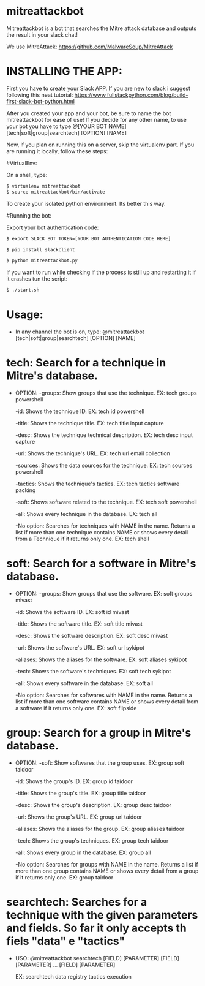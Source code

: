 # mitreattackbot

Mitreattackbot is a bot that searches the Mitre attack database and outputs the result in your slack chat!

We use MitreAttack: https://github.com/MalwareSoup/MitreAttack

# 	INSTALLING THE APP: 

First you have to create your Slack APP. If you are new to slack i suggest following this neat tutorial: https://www.fullstackpython.com/blog/build-first-slack-bot-python.html

After you created your app and your bot, be sure to name the bot mitreattackbot for ease of use!
If you decide for any other name, to use your bot you have to type @[YOUR BOT NAME] [tech|soft|group|searchtech] [OPTION] [NAME]

Now, if you plan on running this on a server, skip the virtualenv part. If you are running it locally, follow these steps:

#VirtualEnv:

On a shell, type:
```sh
$ virtualenv mitreattackbot
$ source mitreattackbot/bin/activate
```
To create your isolated python environment. Its better this way.

#Running the bot:

Export your bot authentication code: 
```sh
$ export SLACK_BOT_TOKEN=[YOUR BOT AUTHENTICATION CODE HERE]
```

```sh
$ pip install slackclient

$ python mitreattackbot.py
```

If you want to run while checking if the process is still up and restarting it if it crashes tun the script:

```sh
$ ./start.sh 
```

# Usage:
- In any channel the bot is on, type:
@mitreattackbot [tech|soft|group|searchtech] [OPTION] [NAME]

# tech: Search for a technique in Mitre's database.
- OPTION: 
	-groups: Show groups that use the technique. EX: tech groups powershell
	
	-id: Shows the technique ID. EX: tech id powershell
	
	-title: Shows the technique title. EX: tech title input capture
	
	-desc: Shows the technique technical description. EX: tech desc input capture
	
	-url: Shows the technique's URL. EX: tech url email collection
	
	-sources: Shows the data sources for the technique. EX: tech sources powershell
	
	-tactics: Shows  the technique's tactics. EX: tech tactics software packing
	
	-soft: Shows software related to the technique. EX: tech soft powershell
	
	-all: Shows every technique in the database. EX: tech all
	
	-No option: Searches for techniques with NAME in the name. Returns a list if more than one technique contains NAME or shows every detail from a Technique if it returns only one. EX: tech shell
	

# soft: Search for a software in Mitre's database.
- OPTION: 
	-groups: Show groups that use the software. EX: soft groups mivast
	
	-id: Shows the software ID. EX: soft id mivast
	
	-title: Shows the software title. EX: soft title mivast
	
	-desc: Shows the software description. EX: soft desc mivast
	
	-url: Shows the software's URL. EX: soft url sykipot
	
	-aliases: Shows the aliases for the software. EX: soft aliases sykipot
	
	-tech: Shows  the software's techniques. EX: soft tech sykipot
	
	-all: Shows every software in the database. EX: soft all
	
	-No option: Searches for softwares with NAME in the name. Returns a list if more than one software contains NAME or shows every detail from a software if it returns only one. EX: soft flipside
	
# group: Search for a group in Mitre's database.
- OPTION: 
	-soft: Show softwares that the group uses. EX: group soft taidoor
	
	-id: Shows the group's ID. EX: group id taidoor
	
	-title: Shows the group's title. EX: group title taidoor
	
	-desc: Shows the group's description. EX: group desc taidoor
	
	-url: Shows the group's URL. EX: group url taidoor
	
	-aliases: Shows the aliases for the group. EX: group aliases taidoor
	
	-tech: Shows  the group's techniques. EX: group tech taidoor
	
	-all: Shows every group in the database. EX: group all
	
	-No option: Searches for groups with NAME in the name. Returns a list if more than one group contains NAME or shows every detail from a group if it returns only one. EX: group taidoor
	
	
# searchtech: Searches for a technique with the given parameters and fields. So far it only accepts th fiels "data" e "tactics"
- USO: @mitreattackbot searchtech [FIELD] [PARAMETER] [FIELD] [PARAMETER] ... [FIELD] [PARAMETER]

	EX: searchtech data registry tactics execution
